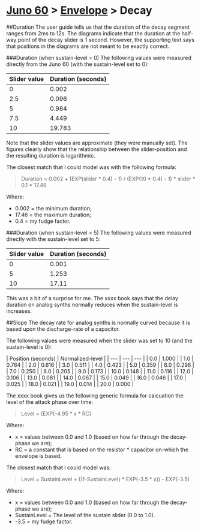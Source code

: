 # [Juno 60](../../README.md) > [Envelope](../) > Decay

##Duration
The user guide tells us that the duration of the decay segment ranges from 2ms to 12s. The diagrams indicate that the duration at the half-way point of the decay slider is 1 second. However, the supporting text says that positions in the diagrams are not meant to be exactly correct.

###Duration (when sustain-level = 0)
The following values were measured directly from the Juno 60 (with the sustain-level set to 0):

| Slider value | Duration (seconds) |
| --- | --- |
| 0 | 0.002 |
| 2.5 | 0.096 |
| 5 | 0.984 |
| 7.5 | 4.449 |
| 10 | 19.783 |

Note that the slider values are approximate (they were manually set).
The figures clearly show that the relationship between the slider-position and the resulting duration is logarithmic.

The closest match that I could model was with the following formula:
> Duration = 0.002 + (EXP(slider \* 0.4) - 1) / (EXP(10 \* 0.4) - 1) \* slider \* 0.1 \* 17.46

Where:
* 0.002 = the minimum duration;
* 17.46 = the maximum duration;
* 0.4 = my fudge factor.

###Duration (when sustain-level = 5)
The following values were measured directly with the sustain-level set to 5:

| Slider value | Duration (seconds) |
| --- | --- |
| 0 | 0.001 |
| 5 | 1.253 |
| 10 | 17.11 |

This was a bit of a surprise for me. The xxxx book says that the delay duration on analog synths normally reduces when the sustain-level is increases.

##Slope
The decay rate for analog synths is normally curved because it is based upon the discharge-rate of a capacitor.

The following values were measured when the slider was set to 10 (and the sustain-level is 0):

| Position (seconds) | Normalized-level |
| --- | --- | --- |
| 0.0 | 1.000 |
| 1.0 | 0.764 |
| 2.0 | 0.616 |
| 3.0 | 0.511 |
| 4.0 | 0.423 |
| 5.0 | 0.359 |
| 6.0 | 0.296 |
| 7.0 | 0.250 |
| 8.0 | 0.205 |
| 9.0 | 0.173 |
| 10.0 | 0.148 |
| 11.0 | 0.116 |
| 12.0 | 0.106 |
| 13.0 | 0.081 |
| 14.0 | 0.067 |
| 15.0 | 0.049 |
| 16.0 | 0.046 |
| 17.0 | 0.025 |
| 18.0 | 0.021 |
| 19.0 | 0.014 |
| 20.0 | 0.000 |

The xxxx book gives us the following generic formula for calcuation the level of the attack phase over time:
> Level = (EXP(-4.95 \* x \* RC)

Where:
* x = values between 0.0 and 1.0 (based on how far through the decay-phase we are);
* RC = a constant that is based on the resistor \* capacitor on-which the envelope is based.

The closest match that I could model was:
> Level = SustainLevel + ((1-SustainLevel) \* EXP(-3.5 \* x)) - EXP(-3.5)

Where:
* x = values between 0.0 and 1.0 (based on how far through the decay-phase we are);
* SustainLevel = The level of the sustain slider (0.0 to 1.0).
* -3.5 = my fudge factor.
